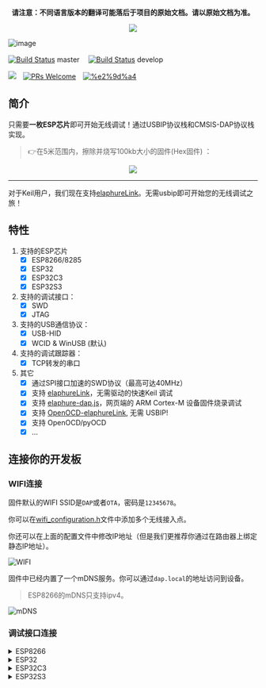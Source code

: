 <p align="center"><b>请注意：不同语言版本的翻译可能落后于项目的原始文档。请以原始文档为准。</b></p>

<p align="center"><img src="https://user-images.githubusercontent.com/17078589/120061980-49274280-c092-11eb-9916-4965f6c48388.png"/></p>

![image](https://user-images.githubusercontent.com/17078589/107857220-05ecef00-6e68-11eb-9fa0-506b32052dba.png)

[![Build Status](https://github.com/windowsair/wireless-esp8266-dap/actions/workflows/main.yml/badge.svg?branch=master)](https://github.com/windowsair/wireless-esp8266-dap/actions/workflows/main.yml) master　
[![Build Status](https://github.com/windowsair/wireless-esp8266-dap/actions/workflows/main.yml/badge.svg?branch=develop)](https://github.com/windowsair/wireless-esp8266-dap/actions/workflows/main.yml) develop

[![](https://img.shields.io/badge/license-MIT-green.svg?style=flat-square)](https://github.com/windowsair/wireless-esp8266-dap/LICENSE)　[![PRs Welcome](https://img.shields.io/badge/PRs-welcome-blue.svg?style=flat-square)](https://github.com/windowsair/wireless-esp8266-dap/pulls)　[![%e2%9d%a4](https://img.shields.io/badge/made%20with-%e2%9d%a4-ff69b4.svg?style=flat-square)](https://github.com/windowsair/wireless-esp8266-dap)

## 简介

只需要**一枚ESP芯片**即可开始无线调试！通过USBIP协议栈和CMSIS-DAP协议栈实现。

> 👉在5米范围内，擦除并烧写100kb大小的固件(Hex固件) ：

<p align="center"><img src="https://user-images.githubusercontent.com/17078589/120925694-4bca0d80-c70c-11eb-91b7-ffa54770faea.gif"/></p>

----

对于Keil用户，我们现在支持[elaphureLink](https://github.com/windowsair/elaphureLink)。无需usbip即可开始您的无线调试之旅！

## 特性

1. 支持的ESP芯片
    - [x] ESP8266/8285
    - [x] ESP32
    - [x] ESP32C3
    - [x] ESP32S3

2. 支持的调试接口：
    - [x] SWD
    - [x] JTAG

3. 支持的USB通信协议：
    - [x] USB-HID
    - [x] WCID & WinUSB (默认)
4. 支持的调试跟踪器：
    - [x] TCP转发的串口

5. 其它
    - [x] 通过SPI接口加速的SWD协议（最高可达40MHz）
    - [x] 支持 [elaphureLink](https://github.com/windowsair/elaphureLink)，无需驱动的快速Keil 调试
    - [x] 支持 [elaphure-dap.js](https://github.com/windowsair/elaphure-dap.js)，网页端的 ARM Cortex-M 设备固件烧录调试
    - [x] 支持 [OpenOCD-elaphureLink](https://github.com/windowsair/openocd-elaphurelink), 无需 USBIP!
    - [x] 支持 OpenOCD/pyOCD
    - [x] ...

## 连接你的开发板

### WIFI连接

固件默认的WIFI SSID是`DAP`或者`OTA`，密码是`12345678`。

你可以在[wifi_configuration.h](main/wifi_configuration.h)文件中添加多个无线接入点。

你还可以在上面的配置文件中修改IP地址（但是我们更推荐你通过在路由器上绑定静态IP地址）。

![WIFI](https://user-images.githubusercontent.com/17078589/118365659-517e7880-b5d0-11eb-9a5b-afe43348c2ba.png)

固件中已经内置了一个mDNS服务。你可以通过`dap.local`的地址访问到设备。

> ESP8266的mDNS只支持ipv4。

![mDNS](https://user-images.githubusercontent.com/17078589/149659052-7b29533f-9660-4811-8125-f8f50490d762.png)


### 调试接口连接

<details>
<summary>ESP8266</summary>

| SWD            |        |
|----------------|--------|
| SWCLK          | GPIO14 |
| SWDIO          | GPIO13 |
| TVCC           | 3V3    |
| GND            | GND    |


--------------


| JTAG               |         |
|--------------------|---------|
| TCK                | GPIO14  |
| TMS                | GPIO13  |
| TDI                | GPIO4   |
| TDO                | GPIO16  |
| nTRST \(optional\) | GPIO0\* |
| nRESET             | GPIO5   |
| TVCC               | 3V3     |
| GND                | GND     |

--------------

| Other              |               |
|--------------------|---------------|
| LED\_WIFI\_STATUS  | GPIO15        |
| Tx                 | GPIO2         |
| Rx                 | GPIO3 (U0RXD) |

> Rx和Tx用于TCP转发的串口，默认不开启该功能。

</details>


<details>
<summary>ESP32</summary>

| SWD            |        |
|----------------|--------|
| SWCLK          | GPIO14 |
| SWDIO          | GPIO13 |
| TVCC           | 3V3    |
| GND            | GND    |


--------------


| JTAG               |         |
|--------------------|---------|
| TCK                | GPIO14  |
| TMS                | GPIO13  |
| TDI                | GPIO18  |
| TDO                | GPIO19  |
| nTRST \(optional\) | GPIO25  |
| nRESET             | GPIO26  |
| TVCC               | 3V3     |
| GND                | GND     |

--------------

| Other              |               |
|--------------------|---------------|
| LED\_WIFI\_STATUS  | GPIO27        |
| Tx                 | GPIO23        |
| Rx                 | GPIO22        |


> Rx和Tx用于TCP转发的串口，默认不开启该功能。


</details>


<details>
<summary>ESP32C3</summary>

| SWD            |        |
|----------------|--------|
| SWCLK          | GPIO6  |
| SWDIO          | GPIO7  |
| TVCC           | 3V3    |
| GND            | GND    |


--------------


| JTAG               |         |
|--------------------|---------|
| TCK                | GPIO6   |
| TMS                | GPIO7   |
| TDI                | GPIO9   |
| TDO                | GPIO8   |
| nTRST \(optional\) | GPIO4   |
| nRESET             | GPIO5   |
| TVCC               | 3V3     |
| GND                | GND     |

--------------

| Other              |               |
|--------------------|---------------|
| LED\_WIFI\_STATUS  | GPIO10        |
| Tx                 | GPIO19        |
| Rx                 | GPIO18        |


> Rx和Tx用于TCP转发的串口，默认不开启该功能。


</details>

<details>
<summary>ESP32S3</summary>

| SWD            |        |
|----------------|--------|
| SWCLK          | GPIO12 |
| SWDIO          | GPIO11 |
| TVCC           | 3V3    |
| GND            | GND    |


--------------


| JTAG               |        |
|--------------------|--------|
| TCK                | GPIO12 |
| TMS                | GPIO11 |
| TDI                | GPIO10 |
| TDO                | GPIO9  |
| nTRST \(optional\) | GPIO14 |
| nRESET             | GPIO13 |
| TVCC               | 3V3    |
| GND                | GND    |



----

## 硬件参考电路

目前这里仅有ESP8266的参考电路。


我们为你提供了一个简单的硬件电路例子作为参考：

![sch](https://user-images.githubusercontent.com/17078589/120953707-2a0a6e00-c780-11eb-9ad8-7221cf847974.png)

***除此之外，你也可以像我们一开始给出的那张图片直接用杜邦线连接开发板，这就不需要额外的电路。***

此外，你还可以从贡献者那里获得一个完整的硬件参考电路，详见 [circuit](circuit)文件夹。

------

## 编译固件并烧写

你可以在本地构建或使用Github Action在线构建固件，然后下载固件进行烧写。

### 使用Github Action在线构建固件

详见：[Build with Github Action](https://github.com/windowsair/wireless-esp8266-dap/wiki/Build-with-Github-Action)

### 在本地构建并烧写


<details>
<summary>ESP8266</summary>

1. 获取ESP8266 SDK

    项目中已经随附了一个SDK。请不要使用其他版本的SDK。

2. 编译和烧写

    使用ESP-IDF编译系统进行构建。
    更多的信息，请见：[Build System](https://docs.espressif.com/projects/esp-idf/en/latest/api-guides/build-system.html "Build System")


下面例子展示了在Windows上完成这些任务的一种可行方法：

```bash
# 编译
python ./idf.py build
# 烧写
python ./idf.py -p /dev/ttyS5 flash
```

</details>


<details>
<summary>ESP32/ESP32C3</summary>

1. 获取esp-idf

    目前，请考虑使用esp-idf v4.4.2： https://github.com/espressif/esp-idf/releases/tag/v4.4.2

2. 编译和烧写

    使用ESP-IDF编译系统进行构建。
    更多的信息，请见：[Build System](https://docs.espressif.com/projects/esp-idf/en/latest/api-guides/build-system.html "Build System")


下面例子展示了在Windows上完成这些任务的一种可行方法：

```bash
# 编译
idf.py build
# 烧写
idf.py -p /dev/ttyS5 flash
```


> 位于项目根目录的`idf.py`脚本仅适用于较老的ESP8266设备，请不要在ESP32设备上使用。

</details>


> 我们还提供了预编译固件用于快速评估。详见 [Releases](https://github.com/windowsair/wireless-esp8266-dap/releases)




## 使用

1. 获取USBIP项目

- Windows: [usbip-win](https://github.com/cezanne/usbip-win)。
- Linux：USBIP作为Linux内核的一部分发布，但我们还没有在Linux平台上测试，下面的说明都是在Windows平台下的。

2. 启动ESP8266并且把ESP8266连接到同一个WIFI下。

3. 通过USBIP连接ESP8266：

```bash
# 仅HID模式，用于SourceForge上的预编译版本或者旧的USBIP版本。
.\usbip.exe -D -a <your-esp8266-ip-address>  1-1

# 👉 推荐。HID模式或者WinUSB模式。用于usbip-win 0.3.0 kmdf ude版本。
.\usbip.exe attach_ude -r <your-esp8266-ip-address> -b 1-1
```

如果一切顺利，你应该看到你的设备被连接，如下图所示。

![image](https://user-images.githubusercontent.com/17078589/107849548-f903d780-6e36-11eb-846f-3eaf0c0dc089.png)

下面我们用keil MDK来测试：

![target](https://user-images.githubusercontent.com/17078589/73830040-eb3c6f00-483e-11ea-85ee-c40b68a836b2.png)

------

## 经常会问的问题

### Keil提示“RDDI-DAP ERROR”或“SWD/JTAG Communication Failure”

1. 检查线路连接。别忘了连接3V3引脚。
2. 检查网络连接是否稳定。


## DAP很慢或者不稳定

注意，本项目受限于周围的网络环境。如果你在电脑上使用热点进行连接，你可以尝试使用wireshark等工具对网络连接进行分析。当调试闲置时，线路上应保持静默，而正常工作时一般不会发生太多的丢包。

一些局域网广播数据包可能会造成严重影响，这些包可能由这些应用发出：
- DropBox LAN Sync
- Logitech Arx Control
- ...

对于ESP8266, 这无异于UDP洪水攻击...😰


周围的射频环境同样会造成影响，此外距离、网卡性能等也可能是需要考虑的。



## 文档

### 速度策略

单独使用ESP8266通用IO时的最大翻转速率只有大概2MHz。当你选择最大时钟时，我们需要采取以下操作：

- `clock < 2Mhz` ：与你选择的时钟速度类似。
- `2MHz <= clock < 10MHz` ：使用最快的纯IO速度。
- `clock >= 10MHz` ：使用40MHz时钟的SPI加速。

> 请注意，这个项目最重要的速度制约因素仍然是TCP连接速度。

### 对于OpenOCD用户

这个项目最初是为在Keil上运行而设计的，但现在你也可以在OpenOCD上通过它来烧录程序。

```bash
> halt
> flash write_image [erase] [unlock] filename [offset] [type]
```

> 现已支持 pyOCD

### 系统 OTA

当这个项目被更新时，你可以通过无线方式更新固件。

请访问以下网站了解OTA操作。[在线OTA](http://corsacota.surge.sh/?address=dap.local:3241)

对于大多数ESP8266设备，你不需要关心闪存的大小。然而，闪存大小设置不当可能会导致OTA失败。在这种情况下，请用`idf.py menuconfig`改变闪存大小，或者修改`sdkconfig`：

```
# 选择一个flash大小
CONFIG_ESPTOOLPY_FLASHSIZE_1MB=y
CONFIG_ESPTOOLPY_FLASHSIZE_2MB=y
CONFIG_ESPTOOLPY_FLASHSIZE_4MB=y
CONFIG_ESPTOOLPY_FLASHSIZE_8MB=y
CONFIG_ESPTOOLPY_FLASHSIZE_16MB=y

# 然后设置flash大小
CONFIG_ESPTOOLPY_FLASHSIZE="2MB"
```

如果闪存大小为2MB，sdkconfig文件会看起来像这样：

```
CONFIG_ESPTOOLPY_FLASHSIZE_2MB=y
CONFIG_ESPTOOLPY_FLASHSIZE="2MB"
```

对于闪存大小为1MB的设备，如ESP8285，必须做以下修改。

```
CONFIG_PARTITION_TABLE_FILENAME="partitions_two_ota.1MB.csv"
CONFIG_ESPTOOLPY_FLASHSIZE_1MB=y
CONFIG_ESPTOOLPY_FLASHSIZE="1MB"
CONFIG_ESP8266_BOOT_COPY_APP=y
```

可以用esptool.py工具检查你使用的ESP设备闪存大小：

```bash
esptool.py -p (PORT) flash_id
```

### TCP转发的串口

该功能在TCP和Uart之间提供了一个桥梁：
```
发送数据   ->  TCP  ->  Uart TX -> 外部设备

接收数据   <-  TCP  <-  Uart Rx <- 外部设备
```

![uart_tcp_bridge](https://user-images.githubusercontent.com/17078589/150290065-05173965-8849-4452-ab7e-ec7649f46620.jpg)

当TCP连接建立后，ESP芯片将尝试解决首次发送的文本。当文本是一个有效的波特率时，转发器就会切换到该波特率。例如，发送ASCII文本`115200`会将波特率切换为115200。
由于性能原因，该功能默认不启用。你可以修改 [wifi_configuration.h](main/wifi_configuration.h) 来打开它。

### elaphure-dap.js

对于 ESP8266 ，该功能默认关闭。可以在 menuconfig 中打开它：

```
CONFIG_USE_WEBSOCKET_DAP=y
```

----

## 开发

请查看其他分支以了解最新的开发进展。我们欢迎任何形式的贡献，包括但不限于新功能、关于电路的想法和文档。

如果你有什么想法，欢迎在下面提出：
- [新的Issues](https://github.com/windowsair/wireless-esp8266-dap/issues)
- [新的pull request](https://github.com/windowsair/wireless-esp8266-dap/pulls)


# 致谢

归功于以下项目、人员和组织。

> - https://github.com/thevoidnn/esp8266-wifi-cmsis-dap for adapter firmware based on CMSIS-DAP v1.0
> - https://github.com/ARM-software/CMSIS_5 for CMSIS
> - https://github.com/cezanne/usbip-win for usbip windows


- [@HeavenSpree](https://www.github.com/HeavenSpree)
- [@Zy19930907](https://www.github.com/Zy19930907)
- [@caiguang1997](https://www.github.com/caiguang1997)
- [@ZhuYanzhen1](https://www.github.com/ZhuYanzhen1)


## 许可证
[MIT 许可证](LICENSE)
